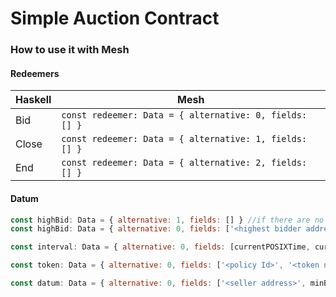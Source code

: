 # Simple Auction Contract

### How to use it with Mesh
#### Redeemers
| Haskell | Mesh                                                  |
|---------|-------------------------------------------------------|
| Bid     | `const redeemer: Data = { alternative: 0, fields: [] }` |
| Close   | `const redeemer: Data = { alternative: 1, fields: [] }` |
| End     | `const redeemer: Data = { alternative: 2, fields: [] }` |


#### Datum
```javascript
const highBid: Data = { alternative: 1, fields: [] } //if there are no bids
const highBid: Data = { alternative: 0, fields: ['<highest bidder address>', gighestBid] } //if there is a bid

const interval: Data = { alternative: 0, fields: [currentPOSIXTime, currentPOSIXTime + intervalLength] }

const token: Data = { alternative: 0, fields: ['<policy Id>', '<token name in hex>'] }

const datum: Data = { alternative: 0, fields: ['<seller address>', minBid, highBid, interval, token] };
```
